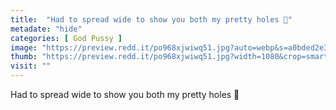 ```yaml
---
title:  "Had to spread wide to show you both my pretty holes 💋"
metadate: "hide"
categories: [ God Pussy ]
image: "https://preview.redd.it/po968xjwiwq51.jpg?auto=webp&s=a0bded2e370f88adda556ce46d44a07f49d16dca"
thumb: "https://preview.redd.it/po968xjwiwq51.jpg?width=1080&crop=smart&auto=webp&s=4b44cdfb883cd1489c447e515aed76d502ad4261"
visit: ""
---
```

Had to spread wide to show you both my pretty holes 💋
